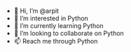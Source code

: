 - 👋 Hi, I’m @arpit
- 👀 I’m interested in Python 
- 🌱 I’m currently learning Python
- 💞️ I’m looking to collaborate on Python
- 📫 Reach me through Python

<!---
arpitsengar99/arpitsengar99 is a ✨ special ✨ repository because its `README.md` (this file) appears on your GitHub profile.
You can click the Preview link to take a look at your changes.
--->
